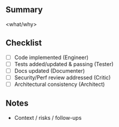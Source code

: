 ## Summary
<what/why>

## Checklist
- [ ] Code implemented (Engineer)
- [ ] Tests added/updated & passing (Tester)
- [ ] Docs updated (Documenter)
- [ ] Security/Perf review addressed (Critic)
- [ ] Architectural consistency (Architect)

## Notes
- Context / risks / follow-ups
